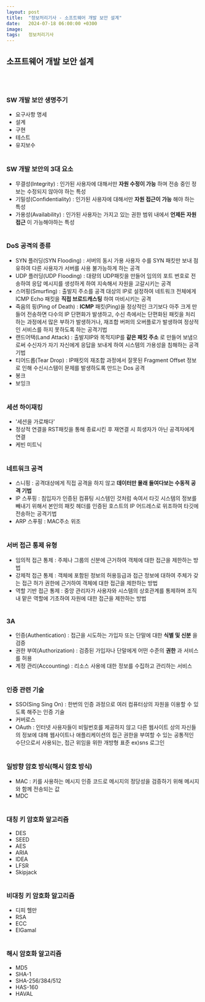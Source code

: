 ```yaml
---
layout: post
title:  "정보처리기사 - 소프트웨어 개발 보안 설계"
date:   2024-07-18 06:00:00 +0300
image:  
tags:   정보처리기사
---
```


## 소프트웨어 개발 보안 설계
<br/><br/>

### SW 개발 보안 생명주기
* 요구사항 명세
* 설계
* 구현
* 테스트
* 유지보수
<br/><br/>

### SW 개발 보안의 3대 요소
* 무결성(Integrity) : 인가된 사용자에 대해서만 __자원 수정이 가능__ 하며 전송 중인 정보는 수정되지 않아야 하는 특성
* 기밀성(Confidentiality) : 인가된 사용자에 대해서만 __자원 접근이 가능__ 해야 하는 특성
* 가용성(Availability) : 인가된 사용자는 가지고 있는 권한 범위 내에서 __언제든 자원 접근__ 이 가능해야하는 특성
<br/><br/>

### DoS 공격의 종류
* SYN 플러딩(SYN Flooding) : 서버의 동시 가용 사용자 수를 SYN 패킷만 보내 점유하여 다른 사용자가 서버를 사용 불가능하게 하는 공격
* UDP 플러딩(UDP Flooding) : 대량의 UDP패킷을 만들어 임의의 포트 번호로 전송하여 응답 메시지를 생성하게 하여 지속해서 자원을 고갈시키는 공격
* 스머핑(Smurfing) : 출발지 주소를 공격 대상의 IP로 설정하여 네트워크 전체에게 ICMP Echo 패킷을 __직접 브로드캐스팅__ 하여 마비시키는 공격
* 죽음의 핑(Ping of Death) : __ICMP__ 패킷(Ping)을 정상적인 크기보다 아주 크게 만들어 전송하면 다수의 IP 단편화가 발생하고, 
                            수신 측에서는 단편화된 패킷을 처리하는 과정에서 많은 부하가 발생하거나, 재조합 버퍼의 오버플로가 발생하여 정상적인 서비스를 하지 못하도록 하는 공격기법
* 랜드어택(Land Attack) : 출발지IP와 목적지IP를 __같은 패킷 주소__ 로 만들어 보냄으로써 수신자가 자기 자신에게 응답을 보내게 하여 시스템의 가용성을 침해하는 공격기법
* 티어드롭(Tear Drop) : IP패킷의 재조합 과정에서 잘못된 Fragment Offset 정보로 인해 수신시스템이 문제를 발생하도록 만드는 Dos 공격
* 봉크
* 보잉크
<br/><br/>

### 세션 하이재킹
* '세션을 가로채다'
* 정상적 연결을 RST패킷을 통해 종료시킨 후 재연결 시 희생자가 아닌 공격자에게 연결
* 케빈 미트닉
<br/><br/>

### 네트워크 공격
* 스니핑 : 공격대상에게 직접 공격을 하지 않고 __데이터만 몰래 들여다보는 수동적 공격 기법__
* IP 스푸핑 : 침입자가 인증된 컴퓨팅 시스템인 것처럼 속여서 타깃 시스템의 정보를 빼내기 위해서 본인의 패킷 헤더를 인증된 호스트의 IP 어드레스로 위조하여 타깃에 전송하는 공격기법
* ARP 스푸핑 : MAC주소 위조
<br/><br/>

### 서버 접근 통제 유형
* 임의적 접근 통제 : 주체나 그룹의 신분에 근거하여 객체에 대한 접근을 제한하는 방법
* 강제적 접근 통제 : 객체에 포함된 정보의 허용등급과 접근 정보에 대하여 주체가 갖는 접근 허가 권한에 근거하여 객체에 대한 접근을 제한하는 방법
* 역할 기반 접근 통제 : 중앙 관리자가 사용자와 시스템의 상호관계를 통제하며 조직 내 맡은 역할에 기초하여 자원에 대한 접근을 제한하는 방법
<br/><br/>

### 3A
* 인증(Authentication) : 접근을 시도하는 가입자 또는 단말에 대한 __식별 및 신분__ 을 검증
* 권한 부여(Authorization) : 검증된 가입자나 단말에게 어떤 수준의 __권한__ 과 서비스를 허용
* 계정 관리(Accounting) : 리소스 사용에 대한 정보를 수집하고 관리하는 서비스
<br/><br/>

### 인증 관련 기술
* SSO(Sing Sing On) : 한번의 인증 과정으로 여러 컴퓨터상의 자원을 이용할 수 있도록 해주는 인증 기술
* 커버로스
* OAuth : 인터넷 사용자들이 비밀번호를 제공하지 않고 다른 웹사이트 상의 자신들의 정보에 대해 웹사이트나 애플리케이션의 접근 권한을 부여할 수 있는 공통적인 수단으로서 사용되는, 접근 위임을 위한 개방형 표준 ex)sns 로그인
<br/><br/>

### 일방향 암호 방식(해시 암호 방식)
* MAC : 키를 사용하는 메시지 인증 코드로 메시지의 정당성을 검증하기 위해 메시지와 함께 전송되는 값
* MDC
<br/><br/>

### 대칭 키 암호화 알고리즘
* DES
* SEED
* AES
* ARIA
* IDEA
* LFSR
* Skipjack
<br/><br/>

### 비대칭 키 암호화 알고리즘
* 디피 헬만
* RSA
* ECC
* ElGamal
<br/><br/>

### 해시 암호화 알고리즘
* MD5
* SHA-1
* SHA-256/384/512
* HAS-160
* HAVAL

